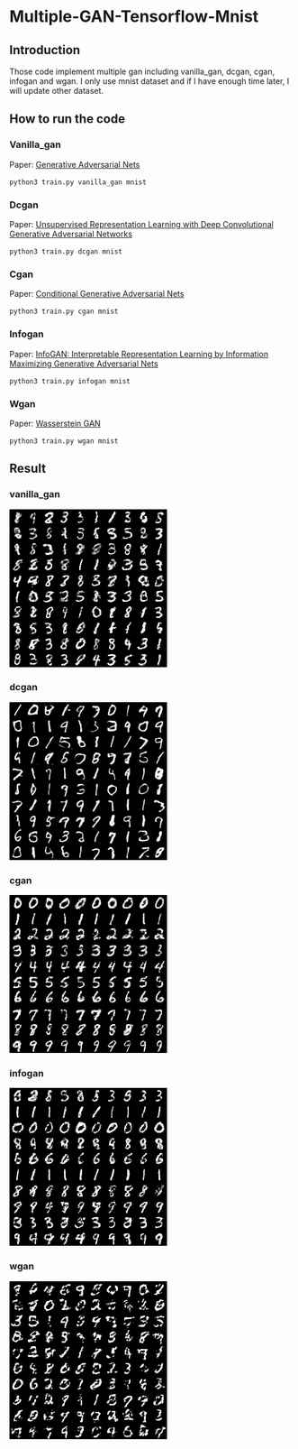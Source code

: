 # Multiple-GAN-Tensorflow-Mnist

## Introduction
Those code implement multiple gan including vanilla_gan, dcgan, cgan, infogan and wgan.
I only use mnist dataset and if I have enough time later, I will update other dataset.

## How to run the code
### Vanilla_gan
Paper: [Generative Adversarial Nets](https://arxiv.org/pdf/1406.2661.pdf)
```
python3 train.py vanilla_gan mnist
```
### Dcgan
Paper: [Unsupervised Representation Learning with Deep Convolutional Generative Adversarial Networks](https://arxiv.org/pdf/1511.06434.pdf)
```
python3 train.py dcgan mnist
```
### Cgan
Paper: [Conditional Generative Adversarial Nets](https://arxiv.org/pdf/1411.1784.pdf)
```
python3 train.py cgan mnist
```

### Infogan
Paper: [InfoGAN: Interpretable Representation Learning by Information Maximizing Generative Adversarial Nets](https://arxiv.org/pdf/1606.03657.pdf)
```
python3 train.py infogan mnist
```
### Wgan
Paper: [Wasserstein GAN](https://arxiv.org/pdf/1701.07875.pdf)
```
python3 train.py wgan mnist
```
## Result
### vanilla_gan
![ ](image/vanilla_gan.png) 

### dcgan
![ ](image/dcgan.png) 

### cgan
![ ](image/cgan.png) 

### infogan
![ ](image/infogan.png) 

### wgan
![ ](image/wgan.png) 